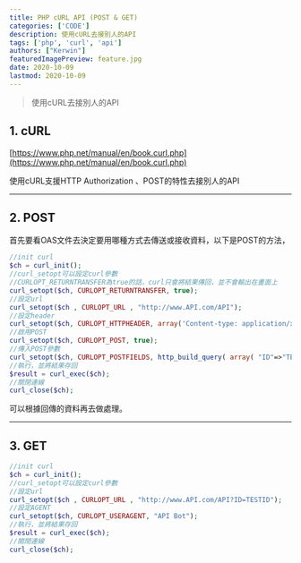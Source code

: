 ```yaml
---
title: PHP cURL API (POST & GET)
categories: ['CODE']
description: 使用cURL去接別人的API
tags: ['php', 'curl', 'api']
authors: ["Kerwin"]
featuredImagePreview: feature.jpg
date: 2020-10-09
lastmod: 2020-10-09
---
```


> 使用cURL去接別人的API

<!--more-->

## 1. cURL

[https://www.php.net/manual/en/book.curl.php](https://www.php.net/manual/en/book.curl.php)

使用cURL支援HTTP Authorization 、POST的特性去接別人的API

---

## 2. POST

首先要看OAS文件去決定要用哪種方式去傳送或接收資料，以下是POST的方法，

```php
//init curl
$ch = curl_init();
//curl_setopt可以設定curl參數
//CURLOPT_RETURNTRANSFER為true的話，curl只會將結果傳回，並不會輸出在畫面上
curl_setopt($ch, CURLOPT_RETURNTRANSFER, true);
//設定url
curl_setopt($ch , CURLOPT_URL , "http://www.API.com/API");
//設定header
curl_setopt($ch, CURLOPT_HTTPHEADER, array('Content-type: application/x-www-form-urlencoded'));
//啟用POST
curl_setopt($ch, CURLOPT_POST, true);
//傳入POST參數
curl_setopt($ch, CURLOPT_POSTFIELDS, http_build_query( array( "ID"=>"TESTID") ));
//執行，並將結果存回
$result = curl_exec($ch);
//關閉連線
curl_close($ch);
```

可以根據回傳的資料再去做處理。

---

## 3. GET

```php
//init curl
$ch = curl_init();
//curl_setopt可以設定curl參數
//設定url
curl_setopt($ch , CURLOPT_URL , "http://www.API.com/API?ID=TESTID");
//設定AGENT
curl_setopt($ch, CURLOPT_USERAGENT, "API Bot");
//執行，並將結果存回
$result = curl_exec($ch);
//關閉連線
curl_close($ch);
```
